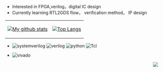 
- Interested in FPGA,verilog，digital IC design
- Currently learning RTL2GDS flow， verification method， IP design

<table>
<tr>
<td>

[![My github stats](https://github-readme-stats.vercel.app/api?username=shawag&show_icons=true&include_all_commits=true&hide=issues,contribs&custom_title=My%20GitHub%20Stats)]()

</td>
<td>

[![Top Langs](https://github-readme-stats.vercel.app/api/top-langs/?username=shawag&layout=compact&langs_count=4)]()

</td>
</tr>
</table>


* ![systemverilog](https://img.shields.io/badge/-SystemVerilog-CAD09D.svg) ![verilog](https://img.shields.io/badge/-Verilog-8985F0.svg) ![python](https://img.shields.io/badge/-Python-3776AB?logo=python&logoColor=ffffff) ![Tcl](https://img.shields.io/badge/-Tcl-239120.svg)

* ![vivado](https://img.shields.io/badge/-Vivado-FF1010.svg?logo=xilinx&logoColor=blue) 





<img align="right" src="https://komarev.com/ghpvc/?username=shawag&color=green">
